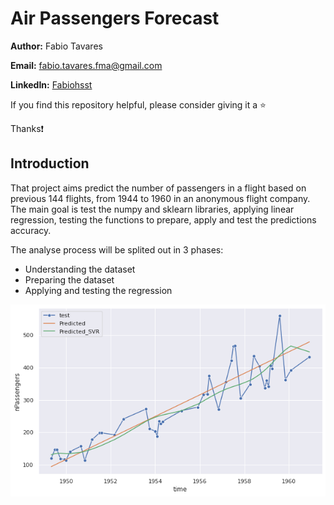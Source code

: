 # Air Passengers Forecast

**Author:** Fabio Tavares

**Email:** fabio.tavares.fma@gmail.com

**LinkedIn:** [Fabiohsst](https://www.linkedin.com/in/fabiohsst/)

If you find this repository helpful, please consider giving it a ⭐

Thanks❗

## Introduction
That project aims predict the number of passengers in a flight based on previous 144 flights, from 1944 to 1960 in an anonymous flight company. The main goal is test the numpy and sklearn libraries, applying linear regression, testing the functions to prepare, apply and test the predictions accuracy.

The analyse process will be splited out in 3 phases:

* Understanding the dataset
* Preparing the dataset
* Applying and testing the regression

![](https://github.com/fabiohsst/Portfolio/blob/main/images/passengers_prediction.png)
